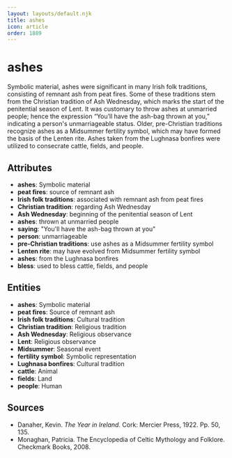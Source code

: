 ```yaml
---
layout: layouts/default.njk
title: ashes
icon: article
order: 1889
---
```

# ashes

Symbolic material, ashes were significant in many Irish folk traditions, consisting of remnant ash from peat fires. Some of these traditions stem from the Christian tradition of Ash Wednesday, which marks the start of the penitential season of Lent. It was customary to throw ashes at unmarried people; hence the expression “You’ll have the ash-bag thrown at you,” indicating a person's unmarriageable status. Older, pre-Christian traditions recognize ashes as a Midsummer fertility symbol, which may have formed the basis of the Lenten rite. Ashes taken from the Lughnasa bonfires were utilized to consecrate cattle, fields, and people.

## Attributes

- **ashes**: Symbolic material
- **peat fires**: source of remnant ash
- **Irish folk traditions**: associated with remnant ash from peat fires
- **Christian tradition**: regarding Ash Wednesday
- **Ash Wednesday**: beginning of the penitential season of Lent
- **ashes**: thrown at unmarried people
- **saying**: "You'll have the ash-bag thrown at you"
- **person**: unmarriageable
- **pre-Christian traditions**: use ashes as a Midsummer fertility symbol
- **Lenten rite**: may have evolved from Midsummer fertility symbol
- **ashes**: from the Lughnasa bonfires
- **bless**: used to bless cattle, fields, and people

## Entities

- **ashes**: Symbolic material
- **peat fires**: Source of remnant ash
- **Irish folk traditions**: Cultural tradition
- **Christian tradition**: Religious tradition
- **Ash Wednesday**: Religious observance
- **Lent**: Religious observance
- **Midsummer**: Seasonal event
- **fertility symbol**: Symbolic representation
- **Lughnasa bonfires**: Cultural tradition
- **cattle**: Animal
- **fields**: Land
- **people**: Human

## Sources

- Danaher, Kevin. *The Year in Ireland.* Cork: Mercier Press, 1922. Pp. 50, 135.
- Monaghan, Patricia. The Encyclopedia of Celtic Mythology and Folklore. Checkmark Books, 2008.

